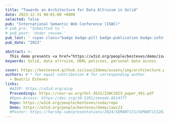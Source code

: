 ```yaml
---
title: "Towards an Architecture for Data Altruism in Solid"
date: 2023-12-31 00:01:00 +0800
selected: false
pub: "International Semantic Web Conference (ISWC)"
# pub_pre: "Submitted to "
# pub_post: 'Under review.'
pub_last: ' <span class="badge badge-pill badge-publication badge-info">Demo</span>'
pub_date: "2023"

abstract: >-
  This demo presents <a href="https://w3id.org/people/besteves/demo/iswc23" target="_blank">SoDA</a>, a <a href="https://solidproject.org/" target="_blank">Solid</a>-based application that enables data altruism as a service by using <a href="https://www.w3.org/TR/odrl-model/" target="_blank">ODRL</a> to model <a href="http://data.europa.eu/eli/reg/2022/868/oj" target="_blank">DGA</a>-compliant policies and manage privacy-respecting access to personal data for altruistic purposes.
keywords: Solid, data altruism, ODRL policies, personal data access

cover: https://besteves4.github.io/iswc23demo/assets/img/architecture.png
authors: # * for equal contribution # for corresponding author
  - Beatriz Esteves
links:
  #AIUP: https://w3id.org/aiup
  Proceedings: https://ceur-ws.org/Vol-3632/ISWC2023_paper_491.pdf
  #Open-Access: https://doi.org/10.5281/zenodo.6614777
  Repo: https://w3id.org/people/besteves/soda/repo
  Demo: https://w3id.org/people/besteves/demo/iswc23
  #Poster: https://harshp.com/presentations/2024/SEMANTiCS/SEMANTiCS2024_AIUP.png
---
```

